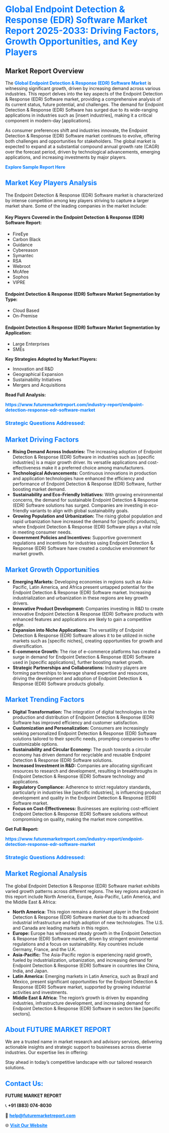 <h1 style="color: #007BFF;">Global Endpoint Detection & Response (EDR) Software Market Report 2025-2033: Driving Factors, Growth Opportunities, and Key Players</h1>

<section id="overview">
<h2>Market Report Overview</h2>
<p>The <a href="https://www.futuremarketreport.com/industry-report/endpoint-detection-response-edr-software-market" style="color: #007BFF; text-decoration: none;"><strong>Global Endpoint Detection & Response (EDR) Software Market</strong></a> is witnessing significant growth, driven by increasing demand across various industries. This report delves into the key aspects of the Endpoint Detection & Response (EDR) Software market, providing a comprehensive analysis of its current status, future potential, and challenges. The demand for Endpoint Detection & Response (EDR) Software has surged due to its wide-ranging applications in industries such as [insert industries], making it a critical component in modern-day [applications].</p>
<p>As consumer preferences shift and industries innovate, the Endpoint Detection & Response (EDR) Software market continues to evolve, offering both challenges and opportunities for stakeholders. The global market is expected to expand at a substantial compound annual growth rate (CAGR) over the forecast period, driven by technological advancements, emerging applications, and increasing investments by major players.</p>
</section>

<section id="overview">
<p><a href="https://www.futuremarketreport.com/request-sample/reportId=40991" style="color: #007BFF; text-decoration: none;"><strong>Explore Sample Report Here</strong></a></p>
</section>

<section id="key-players">
<h2 style="color: #007BFF;">Market Key Players Analysis</h2>
<p>The Endpoint Detection & Response (EDR) Software market is characterized by intense competition among key players striving to capture a larger market share. Some of the leading companies in the market include:</p>
<h4>Key Players Covered in the Endpoint Detection & Response (EDR) Software Report:</h4>
<ul><li>FireEye</li><li>Carbon Black</li><li>Guidance</li><li>Cybereason</li><li>Symantec</li><li>RSA</li><li>Webroot</li><li>McAfee</li><li>Sophos</li><li>VIPRE</li></ul>
<h4>Endpoint Detection & Response (EDR) Software Market Segmentation by Type:</h4>
<ul><li>Cloud Based</li><li>On-Premise</li></ul>

<h4>Endpoint Detection & Response (EDR) Software Market Segmentation by Application:</h4>
<ul><li>Large Enterprises</li><li>SMEs</li></ul>
<p><strong>Key Strategies Adopted by Market Players:</strong></p>
<ul>
<li>Innovation and R&D</li>
<li>Geographical Expansion</li>
<li>Sustainability Initiatives</li>
<li>Mergers and Acquisitions</li>
</ul>
</section>

<section>
<p><strong>Read Full Analysis: </strong></p><a href="https://www.futuremarketreport.com/industry-report/endpoint-detection-response-edr-software-market" style="color: #007BFF; text-decoration: none;"><strong>https://www.futuremarketreport.com/industry-report/endpoint-detection-response-edr-software-market</strong></a>
<h3 style="color: #007BFF;">Strategic Questions Addressed:</h3>
</section>

<section id="driving-factors">
<h2 style="color: #007BFF;">Market Driving Factors</h2>
<ul>
<li><strong>Rising Demand Across Industries:</strong> The increasing adoption of Endpoint Detection & Response (EDR) Software in industries such as [specific industries] is a major growth driver. Its versatile applications and cost-effectiveness make it a preferred choice among manufacturers.</li>
<li><strong>Technological Advancements:</strong> Continuous innovations in production and application technologies have enhanced the efficiency and performance of Endpoint Detection & Response (EDR) Software, further boosting market demand.</li>
<li><strong>Sustainability and Eco-Friendly Initiatives:</strong> With growing environmental concerns, the demand for sustainable Endpoint Detection & Response (EDR) Software solutions has surged. Companies are investing in eco-friendly variants to align with global sustainability goals.</li>
<li><strong>Growing Population and Urbanization:</strong> The rising global population and rapid urbanization have increased the demand for [specific products], where Endpoint Detection & Response (EDR) Software plays a vital role in meeting consumer needs.</li>
<li><strong>Government Policies and Incentives:</strong> Supportive government regulations and incentives for industries using Endpoint Detection & Response (EDR) Software have created a conducive environment for market growth.</li>
</ul>
</section>

<section id="growth-opportunities">
<h2 style="color: #007BFF;">Market Growth Opportunities</h2>
<ul>
<li><strong>Emerging Markets:</strong> Developing economies in regions such as Asia-Pacific, Latin America, and Africa present untapped potential for the Endpoint Detection & Response (EDR) Software market. Increasing industrialization and urbanization in these regions are key growth drivers.</li>
<li><strong>Innovative Product Development:</strong> Companies investing in R&D to create innovative Endpoint Detection & Response (EDR) Software products with enhanced features and applications are likely to gain a competitive edge.</li>
<li><strong>Expansion into Niche Applications:</strong> The versatility of Endpoint Detection & Response (EDR) Software allows it to be utilized in niche markets such as [specific niches], creating opportunities for growth and diversification.</li>
<li><strong>E-commerce Growth:</strong> The rise of e-commerce platforms has created a surge in demand for Endpoint Detection & Response (EDR) Software used in [specific applications], further boosting market growth.</li>
<li><strong>Strategic Partnerships and Collaborations:</strong> Industry players are forming partnerships to leverage shared expertise and resources, driving the development and adoption of Endpoint Detection & Response (EDR) Software products globally.</li>
</ul>
</section>

<section id="trending-factors">
<h2 style="color: #007BFF;">Market Trending Factors</h2>
<ul>
<li><strong>Digital Transformation:</strong> The integration of digital technologies in the production and distribution of Endpoint Detection & Response (EDR) Software has improved efficiency and customer satisfaction.</li>
<li><strong>Customization and Personalization:</strong> Consumers are increasingly seeking personalized Endpoint Detection & Response (EDR) Software solutions tailored to their specific needs, prompting companies to offer customizable options.</li>
<li><strong>Sustainability and Circular Economy:</strong> The push towards a circular economy has driven demand for recyclable and reusable Endpoint Detection & Response (EDR) Software solutions.</li>
<li><strong>Increased Investment in R&D:</strong> Companies are allocating significant resources to research and development, resulting in breakthroughs in Endpoint Detection & Response (EDR) Software technology and applications.</li>
<li><strong>Regulatory Compliance:</strong> Adherence to strict regulatory standards, particularly in industries like [specific industries], is influencing product development and quality in the Endpoint Detection & Response (EDR) Software market.</li>
<li><strong>Focus on Cost-Effectiveness:</strong> Businesses are exploring cost-efficient Endpoint Detection & Response (EDR) Software solutions without compromising on quality, making the market more competitive.</li>
</ul>
</section>

<section>
<p><strong>Get Full Report: </strong></p><a href="https://www.futuremarketreport.com/industry-report/endpoint-detection-response-edr-software-market" style="color: #007BFF; text-decoration: none;"><strong>https://www.futuremarketreport.com/industry-report/endpoint-detection-response-edr-software-market</strong></a>
<h3 style="color: #007BFF;">Strategic Questions Addressed:</h3>
</section>


<section id="regional-analysis">
<h2 style="color: #007BFF;">Market Regional Analysis</h2>
<p>The global Endpoint Detection & Response (EDR) Software market exhibits varied growth patterns across different regions. The key regions analyzed in this report include North America, Europe, Asia-Pacific, Latin America, and the Middle East & Africa:</p>
<ul>
<li><strong>North America:</strong> This region remains a dominant player in the Endpoint Detection & Response (EDR) Software market due to its advanced industrial infrastructure and high adoption of new technologies. The U.S. and Canada are leading markets in this region.</li>
<li><strong>Europe:</strong> Europe has witnessed steady growth in the Endpoint Detection & Response (EDR) Software market, driven by stringent environmental regulations and a focus on sustainability. Key countries include Germany, France, and the U.K.</li>
<li><strong>Asia-Pacific:</strong> The Asia-Pacific region is experiencing rapid growth, fueled by industrialization, urbanization, and increasing demand for Endpoint Detection & Response (EDR) Software in countries like China, India, and Japan.</li>
<li><strong>Latin America:</strong> Emerging markets in Latin America, such as Brazil and Mexico, present significant opportunities for the Endpoint Detection & Response (EDR) Software market, supported by growing industrial activities and investments.</li>
<li><strong>Middle East & Africa:</strong> The region’s growth is driven by expanding industries, infrastructure development, and increasing demand for Endpoint Detection & Response (EDR) Software in sectors like [specific sectors].</li>
</ul>
</section>

<footer>
<h2 style="color: #007BFF;">About FUTURE MARKET REPORT</h2>
<p>We are a trusted name in market research and advisory services, delivering actionable insights and strategic support to businesses across diverse industries. Our expertise lies in offering:</p>

<p>Stay ahead in today’s competitive landscape with our tailored research solutions.</p>

<h2 style="color: #007BFF;">Contact Us:</h2>
<p><strong>FUTURE MARKET REPORT</strong></p>
<p>📞 <strong>+91 (883) 074-8030</strong></p>
<p>📧 <strong><a href="mailto:help@futuremarketreport.com" style="color: #007BFF;">help@futuremarketreport.com</a></strong></p>
<p>🌐 <strong><a href="https://www.futuremarketreport.com/" style="color: #007BFF;">Visit Our Website</a></strong></p>
</footer>